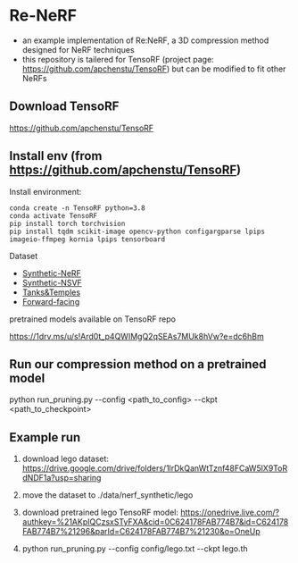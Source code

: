 # Re-NeRF
- an example implementation of Re:NeRF, a 3D compression method designed for NeRF techniques 
- this repository is tailered for TensoRF (project page: https://github.com/apchenstu/TensoRF) but can be modified to fit other NeRFs

## Download TensoRF

https://github.com/apchenstu/TensoRF

## Install env (from https://github.com/apchenstu/TensoRF) 

Install environment:
```
conda create -n TensoRF python=3.8
conda activate TensoRF
pip install torch torchvision
pip install tqdm scikit-image opencv-python configargparse lpips imageio-ffmpeg kornia lpips tensorboard
```
Dataset

* [Synthetic-NeRF](https://drive.google.com/drive/folders/128yBriW1IG_3NJ5Rp7APSTZsJqdJdfc1) 
* [Synthetic-NSVF](https://dl.fbaipublicfiles.com/nsvf/dataset/Synthetic_NSVF.zip)
* [Tanks&Temples](https://dl.fbaipublicfiles.com/nsvf/dataset/TanksAndTemple.zip)
* [Forward-facing](https://drive.google.com/drive/folders/128yBriW1IG_3NJ5Rp7APSTZsJqdJdfc1)


pretrained models available on TensoRF repo

https://1drv.ms/u/s!Ard0t_p4QWIMgQ2qSEAs7MUk8hVw?e=dc6hBm

## Run our compression method on a pretrained model   

python run_pruning.py --config <path_to_config> --ckpt <path_to_checkpoint>

## Example run 

1. download lego dataset: https://drive.google.com/drive/folders/1lrDkQanWtTznf48FCaW5lX9ToRdNDF1a?usp=sharing

2. move the dataset to ./data/nerf_synthetic/lego

3. download pretrained lego TensoRF model: https://onedrive.live.com/?authkey=%21AKpIQCzsxSTyFXA&cid=0C624178FAB774B7&id=C624178FAB774B7%21296&parId=C624178FAB774B7%21230&o=OneUp 

4. python run_pruning.py --config config/lego.txt --ckpt lego.th
